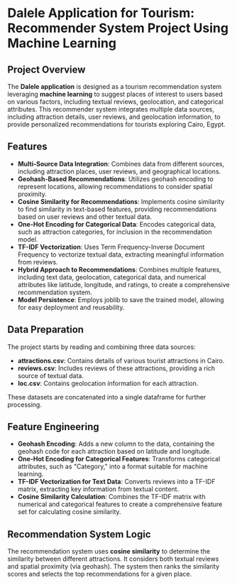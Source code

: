 # Dalele Application for Tourism: Recommender System Project Using Machine Learning

## Project Overview
The **Dalele application** is designed as a tourism recommendation system leveraging **machine learning** to suggest places of interest to users based on various factors, including textual reviews, geolocation, and categorical attributes. This recommender system integrates multiple data sources, including attraction details, user reviews, and geolocation information, to provide personalized recommendations for tourists exploring Cairo, Egypt.

## Features
- **Multi-Source Data Integration**: Combines data from different sources, including attraction places, user reviews, and geographical locations.
- **Geohash-Based Recommendations**: Utilizes geohash encoding to represent locations, allowing recommendations to consider spatial proximity.
- **Cosine Similarity for Recommendations**: Implements cosine similarity to find similarity in text-based features, providing recommendations based on user reviews and other textual data.
- **One-Hot Encoding for Categorical Data**: Encodes categorical data, such as attraction categories, for inclusion in the recommendation model.
- **TF-IDF Vectorization**: Uses Term Frequency-Inverse Document Frequency to vectorize textual data, extracting meaningful information from reviews.
- **Hybrid Approach to Recommendations**: Combines multiple features, including text data, geolocation, categorical data, and numerical attributes like latitude, longitude, and ratings, to create a comprehensive recommendation system.
- **Model Persistence**: Employs joblib to save the trained model, allowing for easy deployment and reusability.

## Data Preparation
The project starts by reading and combining three data sources:

- **attractions.csv**: Contains details of various tourist attractions in Cairo.
- **reviews.csv**: Includes reviews of these attractions, providing a rich source of textual data.
- **loc.csv**: Contains geolocation information for each attraction.

These datasets are concatenated into a single dataframe for further processing.

## Feature Engineering
- **Geohash Encoding**: Adds a new column to the data, containing the geohash code for each attraction based on latitude and longitude.
- **One-Hot Encoding for Categorical Features**: Transforms categorical attributes, such as "Category," into a format suitable for machine learning.
- **TF-IDF Vectorization for Text Data**: Converts reviews into a TF-IDF matrix, extracting key information from textual content.
- **Cosine Similarity Calculation**: Combines the TF-IDF matrix with numerical and categorical features to create a comprehensive feature set for calculating cosine similarity.

## Recommendation System Logic
The recommendation system uses **cosine similarity** to determine the similarity between different attractions. It considers both textual reviews and spatial proximity (via geohash). The system then ranks the similarity scores and selects the top recommendations for a given place.
